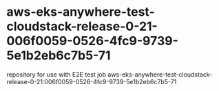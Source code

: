 # aws-eks-anywhere-test-cloudstack-release-0-21-006f0059-0526-4fc9-9739-5e1b2eb6c7b5-71
repository for use with E2E test job aws-eks-anywhere-test-cloudstack-release-0-21:006f0059-0526-4fc9-9739-5e1b2eb6c7b5-71
